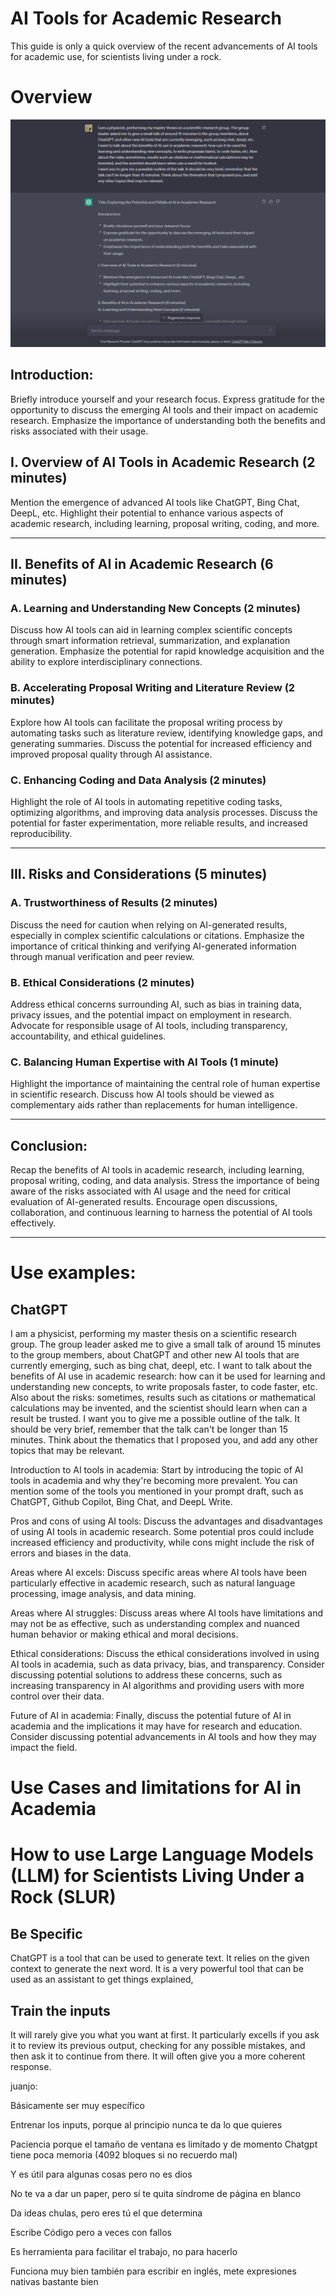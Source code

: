 # AI Tools for Academic Research

This guide is only a quick overview of the recent advancements of AI tools for academic use, for scientists living under a rock.

# Overview


![](pictures/test.PNG)



## Introduction:

Briefly introduce yourself and your research focus.
Express gratitude for the opportunity to discuss the emerging AI tools and their impact on academic research.
Emphasize the importance of understanding both the benefits and risks associated with their usage.


## I. Overview of AI Tools in Academic Research (2 minutes)

Mention the emergence of advanced AI tools like ChatGPT, Bing Chat, DeepL, etc.
Highlight their potential to enhance various aspects of academic research, including learning, proposal writing, coding, and more.

---

## II. Benefits of AI in Academic Research (6 minutes)
### A. Learning and Understanding New Concepts (2 minutes)

Discuss how AI tools can aid in learning complex scientific concepts through smart information retrieval, summarization, and explanation generation.
Emphasize the potential for rapid knowledge acquisition and the ability to explore interdisciplinary connections.

### B. Accelerating Proposal Writing and Literature Review (2 minutes)

Explore how AI tools can facilitate the proposal writing process by automating tasks such as literature review, identifying knowledge gaps, and generating summaries.
Discuss the potential for increased efficiency and improved proposal quality through AI assistance.

### C. Enhancing Coding and Data Analysis (2 minutes)

Highlight the role of AI tools in automating repetitive coding tasks, optimizing algorithms, and improving data analysis processes.
Discuss the potential for faster experimentation, more reliable results, and increased reproducibility.

---

## III. Risks and Considerations (5 minutes)
### A. Trustworthiness of Results (2 minutes)

Discuss the need for caution when relying on AI-generated results, especially in complex scientific calculations or citations.
Emphasize the importance of critical thinking and verifying AI-generated information through manual verification and peer review.

### B. Ethical Considerations (2 minutes)

Address ethical concerns surrounding AI, such as bias in training data, privacy issues, and the potential impact on employment in research.
Advocate for responsible usage of AI tools, including transparency, accountability, and ethical guidelines.

### C. Balancing Human Expertise with AI Tools (1 minute)

Highlight the importance of maintaining the central role of human expertise in scientific research.
Discuss how AI tools should be viewed as complementary aids rather than replacements for human intelligence.

---

## Conclusion:

Recap the benefits of AI tools in academic research, including learning, proposal writing, coding, and data analysis.
Stress the importance of being aware of the risks associated with AI usage and the need for critical evaluation of AI-generated results.
Encourage open discussions, collaboration, and continuous learning to harness the potential of AI tools effectively.

---


# Use examples:

## ChatGPT

I am a physicist, performing my master thesis on a scientific research group. The group leader asked me to give a small talk of around 15 minutes to the group members, about ChatGPT and other new AI tools that are currently emerging, such as bing chat, deepl, etc.
I want to talk about the benefits of AI use in academic research: how can it be used for learning and understanding new concepts, to write proposals faster, to code faster, etc. Also about the risks: sometimes, results such as citations or mathematical calculations may be invented, and the scientist should learn when can a result be trusted. 
I want you to give me a possible outline of the talk. It should be very brief, remember that the talk can't be longer than 15 minutes. Think about the thematics that I proposed you, and add any other topics that may be relevant.





























Introduction to AI tools in academia: Start by introducing the topic of AI tools in academia and why they're becoming more prevalent. You can mention some of the tools you mentioned in your prompt draft, such as ChatGPT, Github Copilot, Bing Chat, and DeepL Write.

Pros and cons of using AI tools: Discuss the advantages and disadvantages of using AI tools in academic research. Some potential pros could include increased efficiency and productivity, while cons might include the risk of errors and biases in the data.

Areas where AI excels: Discuss specific areas where AI tools have been particularly effective in academic research, such as natural language processing, image analysis, and data mining.

Areas where AI struggles: Discuss areas where AI tools have limitations and may not be as effective, such as understanding complex and nuanced human behavior or making ethical and moral decisions.

Ethical considerations: Discuss the ethical considerations involved in using AI tools in academia, such as data privacy, bias, and transparency. Consider discussing potential solutions to address these concerns, such as increasing transparency in AI algorithms and providing users with more control over their data.

Future of AI in academia: Finally, discuss the potential future of AI in academia and the implications it may have for research and education. Consider discussing potential advancements in AI tools and how they may impact the field.

# Use Cases and limitations for AI in Academia



# How to use Large Language Models (LLM) for Scientists Living Under a Rock (SLUR)

## Be Specific
ChatGPT is a tool that can be used to generate text. It relies on the given context to generate the next word. It is a very powerful tool that can be used as an assistant to get things explained, 

## Train the inputs
It will rarely give you what you want at first. It particularly excells if you ask it to review its previous output, checking for any possible mistakes, and then ask it to continue from there. It will often give you a more coherent response.




juanjo:

Básicamente ser muy específico

Entrenar los inputs, porque al principio nunca te da lo que quieres

Paciencia porque el tamaño de ventana es limitado y de momento Chatgpt tiene poca memoria (4092 bloques si no recuerdo mal)

Y es útil para algunas cosas pero no es dios

No te va a dar un paper, pero sí te quita síndrome de página en blanco

Da ideas chulas, pero eres tú el que determina

Escribe Código pero a veces con fallos

Es herramienta para facilitar el trabajo, no para hacerlo

Funciona muy bien también para escribir en inglés, mete expresiones nativas bastante bien